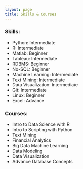 ```yaml
---
layout: page
title: Skills & Courses
---
```


### Skills:
* Python: Intermediate
* R: Intermediate
* Matlab: Beginner
* Tableau: Intermediate
* RDBMS: Beginner
* No-SQL: Beginner
* Machine Learning: Intermediate 
* Text Mining: Intermediate
* Data Visualization: Intermediate
* Git: Intermediate
* Linux: Beginner
* Excel: Advance

### Courses:
* Intro to Data Science with R
* Intro to Scripting with Python
* Text Mining
* Financial Analytics
* Big Data Machine Learning 
* Data Modeling
* Data Visualization
* Advance Database Concepts
